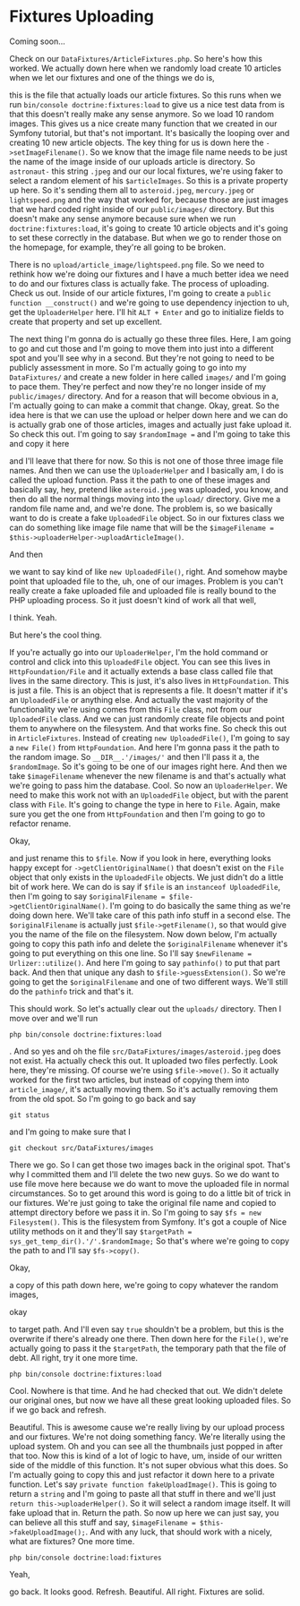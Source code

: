 # Fixtures Uploading

Coming soon...

Check on our `DataFixtures/ArticleFixtures.php`. So here's how this worked. We
actually down here when we randomly load create 10 articles when we let our fixtures
and one of the things we do is,

this is the file that actually loads our article fixtures. So this runs when we run
`bin/console doctrine:fixtures:load` to give us a nice test data from is that this
doesn't really make any sense anymore. So we load 10 random images. This gives us a
nice create many function that we created in our Symfony tutorial, but that's not
important. It's basically the looping over and creating 10 new article objects. The
key thing for us is down here the `->setImageFilename()`. So we know that the image file
name needs to be just the name of the image inside of our uploads article is
directory. So `astronaut-` this string `.jpeg` and our our local fixtures,
we're using faker to select a random element of his `$articleImages`. So this is a
private property up here. So it's sending them all to `asteroid.jpeg`, `mercury.jpeg`
 or `lightspeed.png` and the way that worked for, because those are
just images that we hard coded right inside of our `public/images/` directory. But this
doesn't make any sense anymore because sure when we run `doctrine:fixtures:load`, it's
going to create 10 article objects and it's going to set these correctly in the
database. But when we go to render those on the homepage, for example, they're all
going to be broken.

There is no `upload/article_image/lightspeed.png` file. So we need to rethink how
we're doing our fixtures and I have a much better idea we need to do and our fixtures
class is actually fake. The process of uploading. Check us out. Inside of our article
fixtures, I'm going to create a `public function __construct()` and we're going
to use dependency injection to uh, get the `UploaderHelper` here. I'll hit `ALT + Enter` and
go to initialize fields to create that property and set up excellent.

The next thing I'm gonna do is actually go these three files. Here, I am going to go
and cut those and I'm going to move them into just into a different spot and you'll
see why in a second. But they're not going to need to be publicly assessment in more.
So I'm actually going to go into my `DataFixtures/` and create a new folder in here
called `images/` and I'm going to pace them. They're perfect and now they're no longer
inside of my `public/images/` directory. And for a reason that will become obvious in a,
I'm actually going to can make a commit that change. Okay, great. So the idea here is
that we can use the upload or helper down here and we can do is actually grab one of
those articles, images and actually just fake upload it. So check this out. I'm going
to say `$randomImage =` and I'm going to take this and copy it here

and I'll leave that there for now. So this is not one of those three image file
names. And then we can use the `UploaderHelper` and I basically am, I do is called the
upload function. Pass it the path to one of these images and basically say, hey,
pretend like `asteroid.jpeg` was uploaded, you know, and then do all the normal things
moving into the `upload/` directory. Give me a random file name and, and we're done. The
problem is, so we basically want to do is create a fake `UploadedFile` object. So in
our fixtures class we can do something like image file name that will be the 
`$imageFilename = $this->uploaderHelper->uploadArticleImage()`.

And then

we want to say kind of like `new UploadedFile()`, right. And somehow maybe point that
uploaded file to the, uh, one of our images. Problem is you can't really create a
fake uploaded file and uploaded file is really bound to the PHP uploading process. So
it just doesn't kind of work all that well,

I think. Yeah.

But here's the cool thing.

If you're actually go into our `UploaderHelper`, I'm the hold command or control and
click into this `UploadedFile` object. You can see this lives in `HttpFoundation/File`
and it actually extends a base class called file that lives in the same directory.
This is just, it's also lives in `HttpFoundation`. This is just a file. This is an
object that is represents a file. It doesn't matter if it's an `UploadedFile` or
anything else. And actually the vast majority of the functionality we're using comes
from this `File` class, not from our `UploadedFile` class. And we can just randomly
create file objects and point them to anywhere on the filesystem. And that works
fine. So check this out in `ArticleFixtures`. Instead of creating `new UploadedFile()`,
I'm going to say a `new File()` from `HttpFoundation`. And here I'm gonna pass it the
path to the random image. So `__DIR__.'/images/'` and then
I'll pass it a, the `$randomImage`. So it's going to be one of our images right here.
And then we take `$imageFilename` whenever the new filename is and that's actually
what we're going to pass him the database. Cool. So now an `UploaderHelper`. We need
to make this work not with an `UploadedFile` object, but with the parent class with
`File`. It's going to change the type in here to `File`. Again, make sure you get the one
from `HttpFoundation` and then I'm going to go to refactor rename.

Okay,

and just rename this to `$file`. Now if you look in here, everything looks happy except
for `->getClientOriginalName()` that doesn't exist on the `File` object that only exists
in the `UploadedFile` objects. We just didn't do a little bit of work here. We can do
is say if `$file` is an `instanceof UploadedFile`, then I'm going to say 
`$originalFilename = $file->getClientOriginalName()`. I'm going to do basically the same thing
as we're doing down here. We'll take care of this path info stuff in a second else.
The `$originalFilename` is actually just `$file->getFilename()`, so that would give
you the name of the file on the filesystem. Now down below, I'm actually going to
copy this path info and delete the `$originalFilename` whenever it's going to put
everything on this one line. So I'll say `$newFilename = Urlizer::utilize()`. And here
I'm going to say `pathinfo()` to put that part back. And then that unique any dash to
`$file->guessExtension()`. So we're going to get the `$originalFilename` and one of two
different ways. We'll still do the `pathinfo` trick and that's it.

This should work. So let's actually clear out the `uploads/` directory. Then I move over
and we'll run 

```terminal
php bin/console doctrine:fixtures:load
```

. And so yes and oh the file `src/DataFixtures/images/asteroid.jpeg` does not exist. 
Ha actually check this out. It uploaded two files perfectly. Look here, they're missing. 
Of course we're using `$file->move()`. So it actually worked for the first two articles, 
but instead of copying them into `article_image/`, it's actually moving them. So it's 
actually removing them from the old spot. So I'm going to go back and say 

```terminal
git status
```
 
and I'm going to make sure that I 

```terminal
git checkout src/DataFixtures/images
```

There we go. So I can get those two images back in the original spot. That's why I
committed them and I'll delete the two new guys. So we do want to use file move here
because we do want to move the uploaded file in normal circumstances. So to get
around this word is going to do a little bit of trick in our fixtures. We're just
going to take the original file name and copied to attempt directory before we pass
it in. So I'm going to say `$fs = new Filesystem()`. This is the filesystem from Symfony.
It's got a couple of Nice utility methods on it and they'll say 
`$targetPath = sys_get_temp_dir().'/'.$randomImage;` So that's where we're going to copy 
the path to and I'll say `$fs->copy()`.

Okay,

a copy of this path down here, we're going to copy whatever the random images,

okay

to target path. And I'll even say `true` shouldn't be a problem, but this is the
overwrite if there's already one there. Then down here for the `File()`, we're actually
going to pass it the `$targetPath`, the temporary path that the file of debt. All
right, try it one more time. 

```terminal
php bin/console doctrine:fixtures:load
```

Cool. Nowhere is that time.
And he had checked that out. We didn't delete our original ones, but now we have all
these great looking uploaded files. So if we go back and refresh.

Beautiful. This is awesome cause we're really living by our upload process and our
fixtures. We're not doing something fancy. We're literally using the upload system.
Oh and you can see all the thumbnails just popped in after that too. Now this is kind
of a lot of logic to have, um, inside of our written side of the middle of this
function. It's not super obvious what this does. So I'm actually going to copy this
and just refactor it down here to a private function. Let's say 
`private function fakeUploadImage()`. This is going to return a `string` and I'm going to paste all that
stuff in there and we'll just `return this->uploaderHelper()`. So it will select a random image
itself. It will fake upload that in. Return the path. So now up here we can just say,
you can believe all this stuff and say, `$imageFilename = $this->fakeUploadImage();`.
And with any luck, that should work with a nicely, what are fixtures? One more time.

```terminal-silent
php bin/console doctrine:load:fixtures
```

Yeah,

go back. It looks good. Refresh. Beautiful. All right. Fixtures are solid.